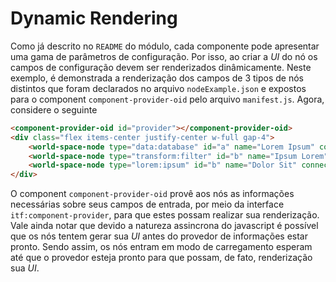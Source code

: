 # Dynamic Rendering

Como já descrito no `README` do módulo, cada componente pode apresentar uma gama de parâmetros de configuração. Por isso, ao criar a *UI* do nó os campos de configuração devem ser renderizados dinâmicamente. Neste exemplo, é demonstrada a renderização dos campos de 3 tipos de nós distintos que foram declarados no arquivo `nodeExample.json` e expostos para o component `component-provider-oid` pelo arquivo `manifest.js`. Agora, considere o seguinte

```html
<component-provider-oid id="provider"></component-provider-oid>
<div class="flex items-center justify-center w-full gap-4">
    <world-space-node type="data:database" id="a" name="Lorem Ipsum" connect="itf:component-provider#provider"></world-space-node>
    <world-space-node type="transform:filter" id="b" name="Ipsum Lorem" connect="itf:component-provider#provider"></world-space-node>
    <world-space-node type="lorem:ipsum" id="b" name="Dolor Sit" connect="itf:component-provider#provider"></world-space-node>
</div>
```

O component `component-provider-oid` provê aos nós as informações necessárias sobre seus campos de entrada, por meio da interface `itf:component-provider`, para que estes possam realizar sua renderização. Vale ainda notar que devido a natureza assincrona do javascript é possível que os nós tentem gerar sua *UI* antes do provedor de informações estar pronto. Sendo assim, os nós entram em modo de carregamento esperam até que o provedor esteja pronto para que possam, de fato, renderização sua *UI*.

